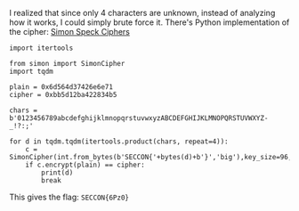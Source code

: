 I realized that since only 4 characters are unknown, instead of analyzing how it works, I could simply brute force it. There's Python implementation of the cipher:
[Simon Speck Ciphers]([https://github.com/inmcm/Simon_Speck_Ciphers)

```
import itertools

from simon import SimonCipher
import tqdm

plain = 0x6d564d37426e6e71
cipher = 0xbb5d12ba422834b5

chars = b'0123456789abcdefghijklmnopqrstuvwxyzABCDEFGHIJKLMNOPQRSTUVWXYZ-_!?:;'

for d in tqdm.tqdm(itertools.product(chars, repeat=4)):
    c = SimonCipher(int.from_bytes(b'SECCON{'+bytes(d)+b'}','big'),key_size=96,block_size=64)
    if c.encrypt(plain) == cipher:
        print(d)
        break

```
This gives the flag: `SECCON{6Pz0}`
